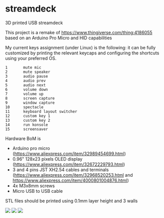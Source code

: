 # streamdeck
3D printed USB streamdeck

This project is a remake of https://www.thingiverse.com/thing:4186055 based on an Arduino Pro Micro and HID capabilities

My current keys assignment (under Linux) is the following: it can be fully customized by printing the relevant keycaps and configuring the shortcuts using your preferred OS.

```
1       mute mic
2       mute speaker
3       audio pause
4       audio prev
5       audio next
6       volume down
7       volume up
8       screen capture
9       window capture
10      spectacle
11      keyboard layout switcher
12      custom key 1
13      custom key 2
14      run konsole
15      screensaver
```

Hardware BoM is
- Arduino pro micro (https://www.aliexpress.com/item/32989454699.html)
- 0.96" 128x23 pixels OLED display (https://www.aliexpress.com/item/32672229793.html)
- 3 and 4 pins JST XH2.54 cables and terminals (https://www.aliexpress.com/item/32968520253.html and https://www.aliexpress.com/item/4000801004876.html)
- 4x M3x8mm screws
- Micro USB to USB cable

STL files should be printed using 0.1mm layer height and 3 walls

<img src="./Streamdeck/images/IMG_0758.JPG"/>
<img src="./Streamdeck/images/IMG_0750.JPG"/>
<img src="./Streamdeck/images/IMG_0751.JPG"/>
